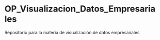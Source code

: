 # OP_Visualizacion_Datos_Empresariales
Repositorio para la materia de visualización de datos empresariales
